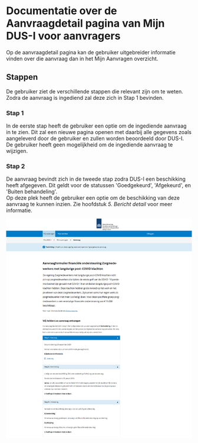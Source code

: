 # Documentatie over de Aanvraagdetail pagina van Mijn DUS-I voor aanvragers

Op de aanvraagdetail pagina kan de gebruiker uitgebreider informatie vinden over die aanvraag dan in het Mijn Aanvragen overzicht.

## Stappen

De gebruiker ziet de verschillende stappen die relevant zijn om te weten.  
Zodra de aanvraag is ingediend zal deze zich in Stap 1 bevinden.  

### Stap 1

In de eerste stap heeft de gebruiker een optie om de ingediende aanvraag in te zien. Dit zal een nieuwe pagina openen met daarbij alle gegevens zoals aangeleverd door de gebruiker en zullen worden beoordeeld door DUS-I.  
De gebruiker heeft geen mogelijkheid om de ingediende aanvraag te wijzigen.

### Stap 2

De aanvraag bevindt zich in de tweede stap zodra DUS-I een beschikking heeft afgegeven. Dit geldt voor de statussen 'Goedgekeurd', 'Afgekeurd', en 'Buiten behandeling'.  
Op deze plek heeft de gebruiker een optie om de beschikking van deze aanvraag te kunnen inzien. Zie hoofdstuk _5. Bericht detail_ voor meer informatie.

![Aanvraag detailpagina](./images/DUSI%20aanvraag%20detailpagina2.png)

<div class="page-break"></div>
